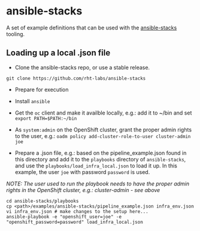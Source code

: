 # ansible-stacks
A set of example definitions that can be used with the [ansible-stacks](https://github.com/rht-labs/ansible-stacks) tooling. 

## Loading up a local .json file
* Clone the ansible-stacks repo, or use a stable release.
```
git clone https://github.com/rht-labs/ansible-stacks
``` 
* Prepare for execution
 * Install `ansible`
 * Get the `oc` client and make it availble locally, e.g.: add it to ~/bin and set `export PATH=$PATH:~/bin`
 * As `system:admin` on the OpenShift cluster, grant the proper admin rights to the user, e.g.: `oadm policy add-cluster-role-to-user cluster-admin joe`

* Prepare a .json file, e.g.: based on the pipeline_example.json found in this directory and add it to the `playbooks` directory of `ansible-stacks`, and use the `playbooks/load_infra_local.json` to load it up. In this example, the user `joe` with password `password` is used. 

*NOTE: The user used to run the playbook needs to have the proper admin rights in the OpenShift cluster, e.g.: cluster-admin - see above*
```
cd ansible-stacks/playbooks
cp <path>/examples/ansible-stacks/pipeline_example.json infra_env.json 
vi infra_env.json # make changes to the setup here...
ansible-playbook -e "openshift_user=joe" -e "openshift_password=password" load_infra_local.json 
```
